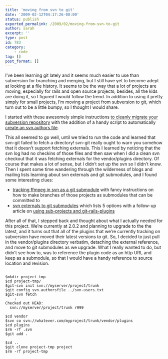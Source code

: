 ```yaml
---
title: 'moving from svn to git'
date: '2009-02-12T04:17:26-08:00'
status: publish
exported_permalink: /2009/02/moving-from-svn-to-git
author: sarah
excerpt: ''
type: post
id: 783
category:
    - code
tag: []
post_format: []
---
```

I’ve been learning git lately and it seems much easier to use than subversion for branching and merging, but I still have yet to become adept at looking at a file history. It seems to be the way that a lot of projects are moving, especially for rails and open source projects; besides, all the kids are doing it, so I figured I would follow the trend. In addition to using it pretty simply for small projects, I’m moving a project from subversion to git, which turn out to be a little bumpy, so I thought I would share.

I started with these awesomely simple instructions [to cleanly migrate your subversion repository](http://www.simplisticcomplexity.com/2008/03/05/cleanly-migrate-your-subversion-repository-to-a-git-repository/) with the addition of a handy script to automatically [create an svn.authors file](http://technicalpickles.com/posts/creating-a-svn-authorsfile-when-migrating-from-subversion-to-git).

This all seemed to go well, until we tried to run the code and learned that svn-git failed to fetch a directory! svn-git really ought to warn you somehow that it doesn’t support fetching externals. This I learned by noticing that the svn log had no checkins of those files and then saw when I did a clean svn checkout that it was fetching externals for the vendor/plugins directory. Of course that makes a lot of sense, but I didn’t set up the svn so I didn’t know. Then I spent some time wandering through the wilderness of blogs and mailing lists learning about svn externals and git submodules, and I found some interesting clues:

- [tracking ffmpeg in svn as a git submodule](http://kerneltrap.org/mailarchive/git/2007/5/1/245002) with fancy instructions on how to make branches of those projects as submodules that can be committed to
- [svn externals to git submodules](http://panthersoftware.com/articles/view/3/svn-s-svn-externals-to-git-s-submodule-for-rails-plugins) which lists 5 options with a follow-up article on [using sub-projects and git-rails-plugins](http://panthersoftware.com/articles/view/4/git-svn-dcommit-workaround-for-git-submodules)

After all of that, I stepped back and thought about what I actually needed for this project. We’re currently at 2.0.2 and planning to upgrade to the the latest, and it turns out that all of the plugins that we’re currently tracking on subversion have moved their latest versions to git. So, I decided to just pull in the vendor/plugins directory verbatim, detaching the external reference, and move to git submodules as we upgrade. What I really wanted to do, but didn’t see how to, was to reference the plugin code as an http URL and keep as a submodule, so that I would have a handy reference to source location and revision.

```

$mkdir project-tmp
$cd project-tmp/
$git-svn init svn://myserver/project/trunk
$git config svn.authorsfile ../svn-users.txt
$git-svn fetch
    :
Checked out HEAD:
  svn://myserver/project/trunk r999

$cd vendor
$svn co svn://whatever.com/myproject/trunk/vendor/plugins
$cd plugins
$rm -rf .svn  
$git add .

$cd ..
$git clone project-tmp project
$rm -rf project-tmp
```
